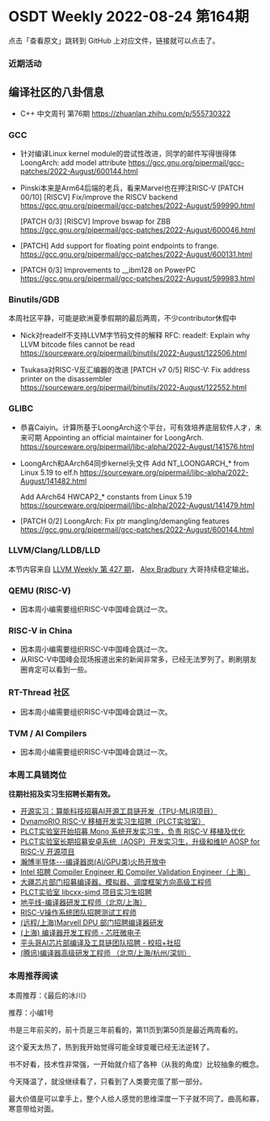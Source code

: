 # OSDT Weekly 2022-08-24 第164期

点击「查看原文」跳转到 GitHub 上对应文件，链接就可以点击了。

### 近期活动

## 编译社区的八卦信息

- C++ 中文周刊 第76期 https://zhuanlan.zhihu.com/p/555730322

### GCC

- 针对编译Linux kernel module的尝试性改进，同学的邮件写得很得体
  LoongArch: add model attribute
  https://gcc.gnu.org/pipermail/gcc-patches/2022-August/600144.html

- Pinski本来是Arm64后端的老兵，看来Marvel也在押注RISC-V
  [PATCH 00/10] [RISCV] Fix/improve the RISCV backend
  https://gcc.gnu.org/pipermail/gcc-patches/2022-August/599990.html

  [PATCH 0/3] [RISCV] Improve bswap for ZBB
  https://gcc.gnu.org/pipermail/gcc-patches/2022-August/600046.html

- [PATCH] Add support for floating point endpoints to frange.
  https://gcc.gnu.org/pipermail/gcc-patches/2022-August/600131.html

- [PATCH 0/3] Improvements to __ibm128 on PowerPC
  https://gcc.gnu.org/pipermail/gcc-patches/2022-August/599983.html

### Binutils/GDB

本周社区平静，可能是欧洲夏季假期的最后两周，不少contributor休假中

- Nick对readelf不支持LLVM字节码文件的解释
  RFC: readelf: Explain why LLVM bitcode files cannot be read
  https://sourceware.org/pipermail/binutils/2022-August/122506.html

- Tsukasa对RISC-V反汇编器的改进
  [PATCH v7 0/5] RISC-V: Fix address printer on the disassembler
  https://sourceware.org/pipermail/binutils/2022-August/122552.html

### GLIBC

- 恭喜Caiyin。计算所基于LoongArch这个平台，可有效培养底层软件人才，未来可期
  Appointing an official maintainer for LoongArch.
  https://sourceware.org/pipermail/libc-alpha/2022-August/141576.html

- LoongArch和AArch64同步kernel头文件
  Add NT_LOONGARCH_* from Linux 5.19 to elf.h
  https://sourceware.org/pipermail/libc-alpha/2022-August/141482.html

  Add AArch64 HWCAP2_* constants from Linux 5.19
  https://sourceware.org/pipermail/libc-alpha/2022-August/141479.html

- [PATCH 0/2] LoongArch: Fix ptr mangling/demangling features
  https://gcc.gnu.org/pipermail/gcc-patches/2022-August/600144.html

### LLVM/Clang/LLDB/LLD

本节内容来自 [LLVM Weekly 第 427 期](http://llvmweekly.org/issue/427)，
[Alex Bradbury](https://www.linkedin.com/in/alex-bradbury/) 大哥持续稳定输出。

### QEMU (RISC-V)

- 因本周小编需要组织RISC-V中国峰会跳过一次。

### RISC-V in China

- 因本周小编需要组织RISC-V中国峰会跳过一次。
- 从RISC-V中国峰会现场报道出来的新闻非常多，已经无法罗列了。刷刷朋友圈肯定可以看到一些。

### RT-Thread 社区

- 因本周小编需要组织RISC-V中国峰会跳过一次。

### TVM / AI Compilers

- 因本周小编需要组织RISC-V中国峰会跳过一次。

### 本周工具链岗位

**往期社招及实习生招聘长期有效。**

- [开源实习：算能科技招募AI开源工具链开发（TPU-MLIR项目）](https://mp.weixin.qq.com/s/IBJh0ip4k11PzIMZecsWSw)
- [DynamoRIO RISC-V 移植开发实习生招聘（PLCT实验室）](https://mp.weixin.qq.com/s/J_5TjT6DOqeOXJXQI5VQxw)
- [PLCT实验室开始招募 Mono 系统开发实习生，负责 RISC-V 移植及优化](https://mp.weixin.qq.com/s/whEW7Hay1jIP1tBzIPay1A)
- [PLCT实验室长期招募安卓系统（AOSP）开发实习生，升级和维护 AOSP for RISC-V 开源项目](https://mp.weixin.qq.com/s/dJP2cEB1nex2inR5c-cJog)
- [瀚博半导体---编译器岗(AI/GPU类)火热开放中](https://mp.weixin.qq.com/s/8_KjZYa2Il4PglaGyBWk4Q)
- [Intel 招聘 Compiler Engineer 和 Compiler Validation Engineer（上海）](https://mp.weixin.qq.com/s/I3DWxXODNoLRr0kN2xMZLQ)
- [大疆芯片部门招募编译器、模拟器、调度框架方向高级工程师](https://mp.weixin.qq.com/s/Wn5NzAtUTwQNXKRvMVQWLA)
- [PLCT实验室 libcxx-simd 项目实习生招聘](https://mp.weixin.qq.com/s/EIVx5cY74GlodirySY97Qw)
- [地平线-编译器研发工程师（北京/上海）](https://mp.weixin.qq.com/s/MYObl7iWIbyrTz9hCmKWYA)
- [RISC-V操作系统团队招聘测试工程师](https://mp.weixin.qq.com/s/inLFS4pI1F74m_oJ2I7xjQ)
- [(远程/上海)Marvell DPU 部门招聘编译器研发](https://mp.weixin.qq.com/s/B6JjAhF3TZjezD1tjYHDaw)
- [(上海) 编译器开发工程师 - 芯旺微电子](https://mp.weixin.qq.com/s/nqe1-7qffnc0CaejYkpKyw)
- [平头哥AI芯片部编译及工具链团队招聘 - 校招+社招](https://mp.weixin.qq.com/s/kARbXtJotRPCNMrV-yOanA)
- [(腾讯)编译器高级研发工程师 （北京/上海/杭州/深圳）](https://mp.weixin.qq.com/s/DF-2qmHmpKZtJ1djHXM1Ug)

### 本周推荐阅读

本周推荐：《最后的冰川》

推荐：小编1号

书是三年前买的，前十页是三年前看的，第11页到第50页是最近两周看的。

这个夏天太热了，热到我开始觉得可能全球变暖已经无法逆转了。

书不好看，技术性非常强，一开始就介绍了各种（从我的角度）比较抽象的概念。

今天降温了，就没继续看了，只看到了人类要完蛋了那一部分。

最大价值是可以拿手上，整个人给人感觉的思维深度一下子就不同了。曲高和寡，寒意带给对面。
